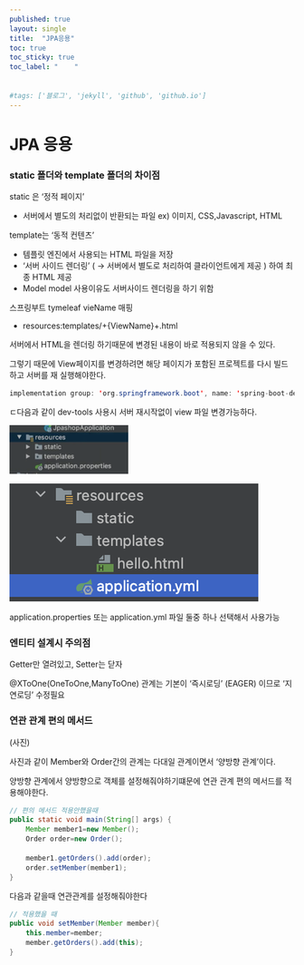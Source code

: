 ```yaml
---
published: true
layout: single
title:  "JPA응용"
toc: true
toc_sticky: true
toc_label: "    "


#tags: ['블로그', 'jekyll', 'github', 'github.io']
---
```


# JPA 응용

### static 폴더와 template 폴더의 차이점

static 은 ‘정적 페이지’ 

- 서버에서 별도의 처리없이 반환되는 파일  ex) 이미지, CSS,Javascript, HTML

template는 ‘동적 컨텐츠’

- 템플릿 엔진에서 사용되는 HTML 파일을 저장
- ‘서버 사이드 렌더링’ ( → 서버에서 별도로 처리하여 클라이언트에게 제공 ) 하여 최종 HTML 제공
- Model model 사용이유도 서버사이드 렌더링을 하기 위함

스프링부트 tymeleaf vieName 매핑

- resources:templates/+{ViewName}+.html

서버에서 HTML을 렌더링 하기때문에 변경된 내용이 바로 적용되지 않을 수 있다.

그렇기 때문에 View페이지를 변경하려면 해당 페이지가 포함된 프로젝트를 다시 빌드하고 서버를 재 실행해야한다.

```java
implementation group: 'org.springframework.boot', name: 'spring-boot-devtools', version: '3.0.6'
```

ㄷ다음과 같이 dev-tools 사용시 서버 재시작없이 view 파일 변경가능하다.

![스크린샷 2023-05-07 오후 3.14.58.png](/assets/images/properties설정.png)

![스크린샷 2023-05-07 오후 3.15.03.png](/assets/images/yml설정.png)



application.properties 또는 application.yml 파일 둘중 하나 선택해서 사용가능

### 엔티티 설계시 주의점

Getter만 열려있고, Setter는 닫자

@XToOne(OneToOne,ManyToOne) 관계는 기본이 ‘즉시로딩’ (EAGER) 이므로 ‘지연로딩’ 수정필요

### 연관 관계 편의 메서드

(사진)

사진과 같이 Member와 Order간의 관계는 다대일 관계이면서 ‘양방향 관계’이다.

양방향 관계에서 양방향으로 객체를 설정해줘야하기떄문에 연관 관계 편의 메서드를 적용해야한다.

```java
// 편의 메서드 적용안했을때
public static void main(String[] args) {
    Member member1=new Member();
    Order order=new Order();

    member1.getOrders().add(order);
    order.setMember(member1);
}
```

다음과 같을때 연관관계를 설정해줘야한다

```java
// 적용했을 때
public void setMember(Member member){
    this.member=member;
    member.getOrders().add(this);
}
```